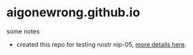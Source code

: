 # aigonewrong.github.io

some notes

+ created this repo for testing nostr nip-05, [more details here](https://aigonewrong.github.io/nostr-nip-05-github.html).

